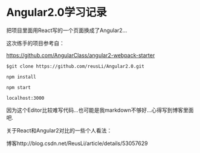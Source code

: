 # Angular2.0学习记录

把项目里面用React写的一个页面换成了Angular2...

这次练手的项目参考自：

https://github.com/AngularClass/angular2-webpack-starter



`$git clone https://github.com/reusLi/Angular2.0.git`

`npm install`

`npm start`

`localhost:3000`


因为这个Editor比较难写代码...也可能是我markdown不够好...心得写到博客里面吧.

关于React和Angular2对比的一些个人看法：

博客http://blog.csdn.net/ReusLi/article/details/53057629
